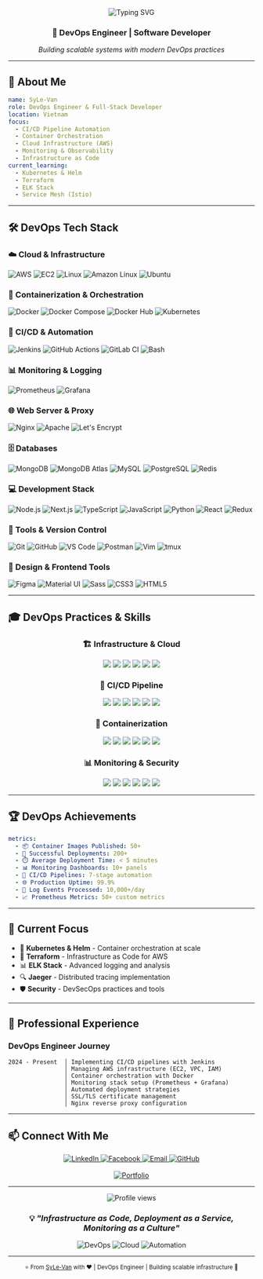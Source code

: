 <!-- SyLe-Van DevOps Profile -->
<div align="center">
  <img src="https://readme-typing-svg.herokuapp.com?font=Fira+Code&size=32&duration=2800&pause=2000&color=F75C7E&center=true&vCenter=true&width=600&lines=Hi+%F0%9F%91%8B+I'm+SyLe-Van;DevOps+Engineer;Full-Stack+Developer;Cloud+%26+Infrastructure+Enthusiast" alt="Typing SVG" />
</div>

<h3 align="center">🚀 DevOps Engineer | Software Developer </h3>

<p align="center">
  <i>Building scalable systems with modern DevOps practices</i>
</p>

---

## 🎯 About Me

```yaml
name: SyLe-Van
role: DevOps Engineer & Full-Stack Developer
location: Vietnam
focus:
  - CI/CD Pipeline Automation
  - Container Orchestration
  - Cloud Infrastructure (AWS)
  - Monitoring & Observability
  - Infrastructure as Code
current_learning:
  - Kubernetes & Helm
  - Terraform
  - ELK Stack
  - Service Mesh (Istio)
```

---

## 🛠️ DevOps Tech Stack

### ☁️ Cloud & Infrastructure

<p>
  <img src="https://img.shields.io/badge/AWS-232F3E?style=for-the-badge&logo=amazon-aws&logoColor=FF9900" alt="AWS" />
  <img src="https://img.shields.io/badge/AWS_EC2-FF9900?style=for-the-badge&logo=amazon-ec2&logoColor=white" alt="EC2" />
  <img src="https://img.shields.io/badge/Linux-FCC624?style=for-the-badge&logo=linux&logoColor=black" alt="Linux" />
  <img src="https://img.shields.io/badge/Amazon_Linux-232F3E?style=for-the-badge&logo=amazon&logoColor=white" alt="Amazon Linux" />
  <img src="https://img.shields.io/badge/Ubuntu-E95420?style=for-the-badge&logo=ubuntu&logoColor=white" alt="Ubuntu" />
</p>

### 🐳 Containerization & Orchestration

<p>
  <img src="https://img.shields.io/badge/Docker-2496ED?style=for-the-badge&logo=docker&logoColor=white" alt="Docker" />
  <img src="https://img.shields.io/badge/Docker_Compose-2496ED?style=for-the-badge&logo=docker&logoColor=white" alt="Docker Compose" />
  <img src="https://img.shields.io/badge/Docker_Hub-2496ED?style=for-the-badge&logo=docker&logoColor=white" alt="Docker Hub" />
  <img src="https://img.shields.io/badge/Kubernetes-326CE5?style=for-the-badge&logo=kubernetes&logoColor=white" alt="Kubernetes" />
</p>

### 🔄 CI/CD & Automation

<p>
  <img src="https://img.shields.io/badge/Jenkins-D24939?style=for-the-badge&logo=jenkins&logoColor=white" alt="Jenkins" />
  <img src="https://img.shields.io/badge/GitHub_Actions-2088FF?style=for-the-badge&logo=github-actions&logoColor=white" alt="GitHub Actions" />
  <img src="https://img.shields.io/badge/GitLab_CI-FC6D26?style=for-the-badge&logo=gitlab&logoColor=white" alt="GitLab CI" />
  <img src="https://img.shields.io/badge/Bash-4EAA25?style=for-the-badge&logo=gnu-bash&logoColor=white" alt="Bash" />
</p>

### 📊 Monitoring & Logging

<p>
  <img src="https://img.shields.io/badge/Prometheus-E6522C?style=for-the-badge&logo=prometheus&logoColor=white" alt="Prometheus" />
  <img src="https://img.shields.io/badge/Grafana-F46800?style=for-the-badge&logo=grafana&logoColor=white" alt="Grafana" />
</p>

### 🌐 Web Server & Proxy

<p>
  <img src="https://img.shields.io/badge/Nginx-009639?style=for-the-badge&logo=nginx&logoColor=white" alt="Nginx" />
  <img src="https://img.shields.io/badge/Apache-D22128?style=for-the-badge&logo=apache&logoColor=white" alt="Apache" />
  <img src="https://img.shields.io/badge/Let's_Encrypt-003A70?style=for-the-badge&logo=letsencrypt&logoColor=white" alt="Let's Encrypt" />
</p>

### 🗄️ Databases

<p>
  <img src="https://img.shields.io/badge/MongoDB-47A248?style=for-the-badge&logo=mongodb&logoColor=white" alt="MongoDB" />
  <img src="https://img.shields.io/badge/MongoDB_Atlas-47A248?style=for-the-badge&logo=mongodb&logoColor=white" alt="MongoDB Atlas" />
  <img src="https://img.shields.io/badge/MySQL-4479A1?style=for-the-badge&logo=mysql&logoColor=white" alt="MySQL" />
  <img src="https://img.shields.io/badge/PostgreSQL-336791?style=for-the-badge&logo=postgresql&logoColor=white" alt="PostgreSQL" />
  <img src="https://img.shields.io/badge/Redis-DC382D?style=for-the-badge&logo=redis&logoColor=white" alt="Redis" />
</p>

### 💻 Development Stack

<p>
  <img src="https://img.shields.io/badge/Node.js-339933?style=for-the-badge&logo=node.js&logoColor=white" alt="Node.js" />
  <img src="https://img.shields.io/badge/Next.js-000000?style=for-the-badge&logo=next.js&logoColor=white" alt="Next.js" />
  <img src="https://img.shields.io/badge/TypeScript-3178C6?style=for-the-badge&logo=typescript&logoColor=white" alt="TypeScript" />
  <img src="https://img.shields.io/badge/JavaScript-F7DF1E?style=for-the-badge&logo=javascript&logoColor=black" alt="JavaScript" />
  <img src="https://img.shields.io/badge/Python-3776AB?style=for-the-badge&logo=python&logoColor=white" alt="Python" />
  <img src="https://img.shields.io/badge/React-61DAFB?style=for-the-badge&logo=react&logoColor=black" alt="React" />
  <img src="https://img.shields.io/badge/Redux-764ABC?style=for-the-badge&logo=redux&logoColor=white" alt="Redux" />
</p>

### 🔧 Tools & Version Control

<p>
  <img src="https://img.shields.io/badge/Git-F05032?style=for-the-badge&logo=git&logoColor=white" alt="Git" />
  <img src="https://img.shields.io/badge/GitHub-181717?style=for-the-badge&logo=github&logoColor=white" alt="GitHub" />
  <img src="https://img.shields.io/badge/VS_Code-007ACC?style=for-the-badge&logo=visual-studio-code&logoColor=white" alt="VS Code" />
  <img src="https://img.shields.io/badge/Postman-FF6C37?style=for-the-badge&logo=postman&logoColor=white" alt="Postman" />
  <img src="https://img.shields.io/badge/Vim-019733?style=for-the-badge&logo=vim&logoColor=white" alt="Vim" />
  <img src="https://img.shields.io/badge/tmux-1BB91F?style=for-the-badge&logo=tmux&logoColor=white" alt="tmux" />
</p>

### 🎨 Design & Frontend Tools

<p>
  <img src="https://img.shields.io/badge/Figma-F24E1E?style=for-the-badge&logo=figma&logoColor=white" alt="Figma" />
  <img src="https://img.shields.io/badge/Material_UI-007FFF?style=for-the-badge&logo=mui&logoColor=white" alt="Material UI" />
  <img src="https://img.shields.io/badge/Sass-CC6699?style=for-the-badge&logo=sass&logoColor=white" alt="Sass" />
  <img src="https://img.shields.io/badge/CSS3-1572B6?style=for-the-badge&logo=css3&logoColor=white" alt="CSS3" />
  <img src="https://img.shields.io/badge/HTML5-E34F26?style=for-the-badge&logo=html5&logoColor=white" alt="HTML5" />
</p>

---

## 🎓 DevOps Practices & Skills

<div align="center">

### 🏗️ Infrastructure & Cloud

<img src="https://img.shields.io/badge/AWS_EC2-FF9900?style=for-the-badge&logo=amazon-ec2&logoColor=white" />
<img src="https://img.shields.io/badge/Nginx-009639?style=for-the-badge&logo=nginx&logoColor=white" />
<img src="https://img.shields.io/badge/SSL/TLS-003A70?style=for-the-badge&logo=letsencrypt&logoColor=white" />
<img src="https://img.shields.io/badge/Linux-FCC624?style=for-the-badge&logo=linux&logoColor=black" />
<img src="https://img.shields.io/badge/Multi--Arch-2496ED?style=for-the-badge&logo=docker&logoColor=white" />
<img src="https://img.shields.io/badge/Network_Security-FF6B6B?style=for-the-badge&logo=security&logoColor=white" />

### 🔄 CI/CD Pipeline

<img src="https://img.shields.io/badge/Jenkins-D24939?style=for-the-badge&logo=jenkins&logoColor=white" />
<img src="https://img.shields.io/badge/Automated_Deployment-2088FF?style=for-the-badge&logo=github-actions&logoColor=white" />
<img src="https://img.shields.io/badge/Zero--Downtime-00C853?style=for-the-badge&logo=checkmarx&logoColor=white" />
<img src="https://img.shields.io/badge/Health_Checks-4CAF50?style=for-the-badge&logo=grafana&logoColor=white" />
<img src="https://img.shields.io/badge/Git_Strategy-F05032?style=for-the-badge&logo=git&logoColor=white" />
<img src="https://img.shields.io/badge/Rollback-FF5722?style=for-the-badge&logo=rollup.js&logoColor=white" />

### 🐳 Containerization

<img src="https://img.shields.io/badge/Docker_Multi--stage-2496ED?style=for-the-badge&logo=docker&logoColor=white" />
<img src="https://img.shields.io/badge/Docker_Compose-2496ED?style=for-the-badge&logo=docker&logoColor=white" />
<img src="https://img.shields.io/badge/Image_Optimization-0DB7ED?style=for-the-badge&logo=docker&logoColor=white" />
<img src="https://img.shields.io/badge/Docker_Hub-2496ED?style=for-the-badge&logo=docker&logoColor=white" />
<img src="https://img.shields.io/badge/Container_Security-326CE5?style=for-the-badge&logo=kubernetes&logoColor=white" />
<img src="https://img.shields.io/badge/ARM64/AMD64-2496ED?style=for-the-badge&logo=docker&logoColor=white" />

### 📊 Monitoring & Security

<img src="https://img.shields.io/badge/Prometheus_(50+_Metrics)-E6522C?style=for-the-badge&logo=prometheus&logoColor=white" />
<img src="https://img.shields.io/badge/Grafana_Dashboards-F46800?style=for-the-badge&logo=grafana&logoColor=white" />
<img src="https://img.shields.io/badge/Winston_Logging-231F20?style=for-the-badge&logo=node.js&logoColor=white" />
<img src="https://img.shields.io/badge/Custom_Metrics-E6522C?style=for-the-badge&logo=prometheus&logoColor=white" />
<img src="https://img.shields.io/badge/SSL_Certificates-003A70?style=for-the-badge&logo=letsencrypt&logoColor=white" />
<img src="https://img.shields.io/badge/Env_Variables-4CAF50?style=for-the-badge&logo=dotenv&logoColor=white" />

</div>

---

## 🏆 DevOps Achievements

```yaml
metrics:
  - 📦 Container Images Published: 50+
  - 🚀 Successful Deployments: 200+
  - ⏱️ Average Deployment Time: < 5 minutes
  - 📊 Monitoring Dashboards: 10+ panels
  - 🔄 CI/CD Pipelines: 7-stage automation
  - 🌐 Production Uptime: 99.9%
  - 📝 Log Events Processed: 10,000+/day
  - 📈 Prometheus Metrics: 50+ custom metrics
```

---

## 🎯 Current Focus

- 🔨 **Kubernetes & Helm** - Container orchestration at scale
- 📜 **Terraform** - Infrastructure as Code for AWS
- 📊 **ELK Stack** - Advanced logging and analysis
- 🔍 **Jaeger** - Distributed tracing implementation
- 🛡️ **Security** - DevSecOps practices and tools

---

## 💼 Professional Experience

### DevOps Engineer Journey

```
2024 - Present  │ Implementing CI/CD pipelines with Jenkins
                │ Managing AWS infrastructure (EC2, VPC, IAM)
                │ Container orchestration with Docker
                │ Monitoring stack setup (Prometheus + Grafana)
                │ Automated deployment strategies
                │ SSL/TLS certificate management
                │ Nginx reverse proxy configuration
```

---

## 📫 Connect With Me

<div align="center">
  <a href="https://www.linkedin.com/in/sy-le-4609742b7/" target="_blank">
    <img src="https://img.shields.io/badge/LinkedIn-0077B5?style=for-the-badge&logo=linkedin&logoColor=white" alt="LinkedIn" />
  </a>
  <a href="https://www.facebook.com/sy.cung.7" target="_blank">
    <img src="https://img.shields.io/badge/Facebook-1877F2?style=for-the-badge&logo=facebook&logoColor=white" alt="Facebook" />
  </a>
  <a href="mailto:syle0712@gmail.com">
    <img src="https://img.shields.io/badge/Email-D14836?style=for-the-badge&logo=gmail&logoColor=white" alt="Email" />
  </a>
  <a href="https://github.com/SyLe-Van" target="_blank">
    <img src="https://img.shields.io/badge/GitHub-181717?style=for-the-badge&logo=github&logoColor=white" alt="GitHub" />
  </a>
</div>

<br>

<div align="center">
  <a href="https://syledevops.live" target="_blank">
    <img src="https://img.shields.io/badge/🌐_Portfolio-syledevops.live-FF6B6B?style=for-the-badge" alt="Portfolio" />
  </a>
</div>

---

<div align="center">
  <img src="https://komarev.com/ghpvc/?username=SyLe-Van&color=blueviolet&style=for-the-badge&label=PROFILE+VIEWS" alt="Profile views" />
</div>

<div align="center">
  
  ### 💡 *"Infrastructure as Code, Deployment as a Service, Monitoring as a Culture"*
  
  ![DevOps](https://img.shields.io/badge/DevOps-Enthusiast-orange?style=for-the-badge)
  ![Cloud](https://img.shields.io/badge/Cloud-Native-blue?style=for-the-badge)
  ![Automation](https://img.shields.io/badge/Automation-First-green?style=for-the-badge)
  
</div>

---

<div align="center">
  <sub>⭐️ From <a href="https://github.com/SyLe-Van">SyLe-Van</a> with ❤️ | DevOps Engineer | Building scalable infrastructure 🚀</sub>
</div>
